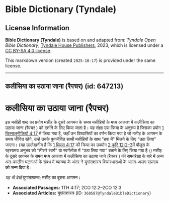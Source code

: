 # Bible Dictionary (Tyndale)

## License Information

**Bible Dictionary (Tyndale)** is based on and adapted from: _Tyndale Open Bible Dictionary_, [Tyndale House Publishers](https://tyndaleopenresources.com/), 2023, which is licensed under a [CC BY-SA 4.0 license](https://creativecommons.org/licenses/by-sa/4.0/legalcode.en).

This markdown version (created `2025-10-17`) is provided under the same license.



--------------------------------

## कलीसिया का उठाया जाना (रैपचर) (id: 647213)

कलीसिया का उठाया जाना (रैपचर)
=============================

इस मसीही शब्द का प्रयोग मसीह के दूसरे आगमन के समय मसीहियों के मध्य आकाश में कलीसिया का उठाया जाना (रैपचर ) को दर्शाने के लिए किया जाता है। यह संज्ञा उस क्रिया के अनुरूप है जिसका प्रयोग [1 थिस्सलुनीकियों 4:17](https://ref.ly/1Thess4:17) में किया गया है, जहाँ उन विश्वासियों का वर्णन किया गया है जो मसीह के आगमन के समय जीवित रहेंगे, उन्हें उनके पुनर्जीवित साथी मसीहियों के साथ "हवा में" मिलने के लिए "उठा लिया" जाएगा। (यह उल्लेखनीय है कि [1 थिस्स 4:17](https://ref.ly/1Thess4:17) की क्रिया का उपयोग [2 कुरि 12:2–3](https://ref.ly/2Cor12:2-2Cor12:3)में पौलुस के रहस्यमय अनुभव को "तीसरे स्वर्ग" या स्वर्गलोक में "उठा लिया गया" बताने के लिए किया गया है।) मसीह के दूसरे आगमन के समय मध्य आकाश में कलीसिया का उठाया जाने (रैपचर ) की समयरेखा के बारे में अन्य अंत\-कालीन घटनाओं के संबंध में व्याख्या के अंतर ने युगांतशास्त्र विचारधाराओं के अलग\-अलग संप्रदाय को जन्म दिया है।

*यह भी देखें* युगांतशास्त्र; मसीह का दूसरा आगमन। 

* **Associated Passages:** 1TH 4:17; 2CO 12:2–2CO 12:3
* **Associated Articles:** युगांतशास्त्र (ID: `368587@TyndaleBibleDictionary`)

